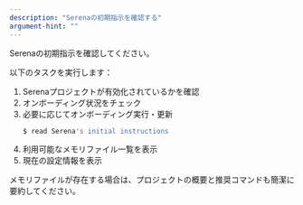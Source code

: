 ```yaml
---
description: "Serenaの初期指示を確認する"
argument-hint: ""
---
```


Serenaの初期指示を確認してください。

以下のタスクを実行します：
1. Serenaプロジェクトが有効化されているかを確認
2. オンボーディング状況をチェック
3. 必要に応じてオンボーディング実行・更新
   ```bash
   $ read Serena's initial instructions
   ```
4. 利用可能なメモリファイル一覧を表示
5. 現在の設定情報を表示

メモリファイルが存在する場合は、プロジェクトの概要と推奨コマンドも簡潔に要約してください。
